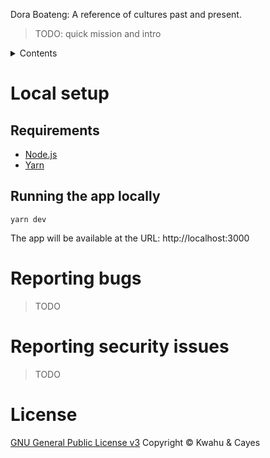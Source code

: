 Dora Boateng: A reference of cultures past and present.

>TODO: quick mission and intro

<details>
    <summary>Contents</summary>

- [Local setup](#local-setup)
    - [Requirements](#requirements)
    - [Running the app locally](#running-the-app-locally)
- [Reporting Bugs](#reporting-bugs)
- [Reporting Security Issues](#reporting-security-issues)
- [Contributing](https://github.com/kwcay/boateng-web/blob/stable/docs/contributing.md)
- [License](#license)
</details>

# Local setup

## Requirements

- [Node.js](https://nodejs.org/en)
- [Yarn](https://yarnpkg.com/getting-started/install)

## Running the app locally

```shell
yarn dev
```

The app will be available at the URL: http://localhost:3000

# Reporting bugs

>TODO

# Reporting security issues

>TODO

# License

[GNU General Public License v3](https://github.com/kwcay/boateng-web/blob/stable/LICENSE)
Copyright © Kwahu & Cayes
